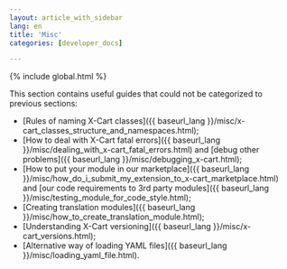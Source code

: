 ```yaml
---
layout: article_with_sidebar
lang: en
title: 'Misc'
categories: [developer_docs]

---
```


{% include global.html %}

This section contains useful guides that could not be categorized to previous sections:

*   [Rules of naming X-Cart classes]({{ baseurl_lang }}/misc/x-cart_classes_structure_and_namespaces.html);
*   [How to deal with X-Cart fatal errors]({{ baseurl_lang }}/misc/dealing_with_x-cart_fatal_errors.html) and [debug other problems]({{ baseurl_lang }}/misc/debugging_x-cart.html);
*   [How to put your module in our marketplace]({{ baseurl_lang }}/misc/how_do_i_submit_my_extension_to_x-cart_marketplace.html) and [our code requirements to 3rd party modules]({{ baseurl_lang }}/misc/testing_module_for_code_style.html);
*   [Creating translation modules]({{ baseurl_lang }}/misc/how_to_create_translation_module.html);
*   [Understanding X-Cart versioning]({{ baseurl_lang }}/misc/x-cart_versions.html);
*   [Alternative way of loading YAML files]({{ baseurl_lang }}/misc/loading_yaml_file.html).